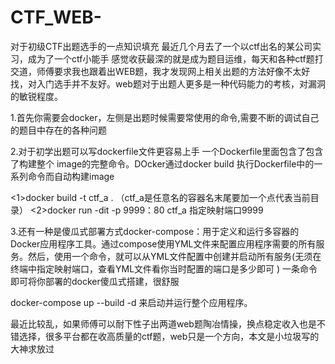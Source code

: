 # CTF_WEB-
对于初级CTF出题选手的一点知识填充
     最近几个月去了一个以ctf出名的某公司实习，成为了一个ctf小能手
感觉收获最深的就是成为题目运维，每天和各种ctf题打交道，师傅要求我也跟着出WEB题，我才发现网上相关出题的方法好像不太好找，对入门选手并不友好。web题对于出题人更多是一种代码能力的考核，对漏洞的敏锐程度。


1.首先你需要会docker，左侧是出题时候需要常使用的命令,需要不断的调试自己的题目中存在的各种问题



2.对于初学出题可以写dockerfile文件更容易上手
一个Dockerfile里面包含了包含了构建整个 image的完整命令。DOcker通过docker  build 执行Dockerfile中的一系列命令而自动构建image



<1>docker build -t    ctf_a    .      （ctf_a是任意名的容器名末尾要加一个点代表当前目录）
<2>docker  run  -dit    -p   9999：80 ctf_a         指定映射端口9999


3.还有一种是傻瓜式部署方式docker-compose：用于定义和运行多容器的Docker应用程序工具。通过compose使用YML文件来配置应用程序需要的所有服务。然后，使用一个命令，就可以从YML文件配置中创建并启动所有服务(无须在终端中指定映射端口，查看YML文件看你当时配置的端口是多少即可
)
一条命令即可将你部署的docker傻瓜式搭建，很舒服



docker-compose  up --build   -d   来启动并运行整个应用程序。

最近比较乱，如果师傅可以耐下性子出两道web题陶冶情操，换点稳定收入也是不错选择，很多平台都在收高质量的ctf题，web只是一个方向，本文是小垃圾写的大神求放过
